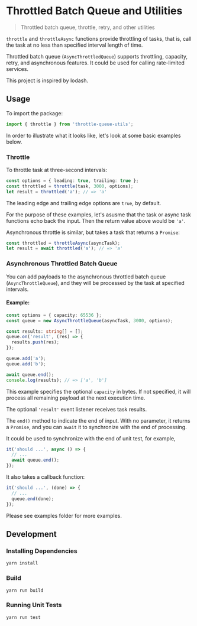 # Throttled Batch Queue and Utilities

> Throttled batch queue, throttle, retry, and other utilities

`throttle` and `throttleAsync` functions provide throttling of tasks, that is, call the task at no less than specified interval length of time.

Throttled batch queue (`AsyncThrottledQueue`) supports throttling, capacity, retry, and asynchronous features.  It could be used for calling rate-limited services.

This project is inspired by lodash.

## Usage

To import the package:

```typescript
import { throttle } from 'throttle-queue-utils';
```

In order to illustrate what it looks like, let's look at some basic examples below.

### Throttle

To throttle task at three-second intervals:

```typescript
const options = { leading: true, trailing: true };
const throttled = throttle(task, 3000, options);
let result = throttled('a'); // => 'a'
```

The leading edge and trailing edge options are `true`, by default.

For the purpose of these examples, let's asusme that the task or async task functions echo back the input.  Then the return value above would be `'a'`.

Asynchronous throttle is similar, but takes a task that returns a `Promise`:

```typescript
const throttled = throttleAsync(asyncTask);
let result = await throttled('a'); // => 'a'
```

### Asynchronous Throttled Batch Queue
You can add payloads to the asynchronous throttled batch queue (`AsyncThrottleQueue`), and they will be
processed by the task at specified intervals.

#### Example:

```typescript
const options = { capacity: 65536 };
const queue = new AsyncThrottleQueue(asyncTask, 3000, options);

const results: string[] = [];
queue.on('result', (res) => {
  results.push(res);
});

queue.add('a');
queue.add('b');

await queue.end();
console.log(results); // => ['a', 'b']
```

This example specifies the optional `capacity` in bytes.  If not specified, it will process all remaining payload at the next execution time.

The optional `'result'` event listener receives task results.

The `end()` method to indicate the end of input.  With no parameter, it returns a `Promise`, and you can `await` it to synchronize with the end of processing.

It could be used to synchronize with the end of unit test, for example,

```typescript
it('should ...', async () => {
  // ...
  await queue.end();
});
```

It also takes a callback function:

```typescript
it('should ...', (done) => {
  // ...
  queue.end(done);
});
```

Please see examples folder for more examples.

## Development

### Installing Dependencies

```
yarn install
```

### Build

```
yarn run build
```

### Running Unit Tests

```
yarn run test
```
